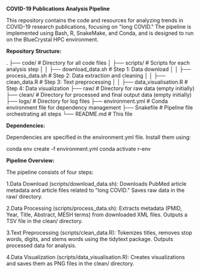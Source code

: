 **COVID-19 Publications Analysis Pipeline**

This repository contains the code and resources for analyzing trends in COVID-19 research publications, focusing on "long COVID." The pipeline is implemented using Bash, R, SnakeMake, and Conda, and is designed to run on the BlueCrystal HPC environment.

**Repository Structure:**

.
├── code/                            # Directory for all code files
│   ├── scripts/                     # Scripts for each analysis step
│   │   ├── download_data.sh         # Step 1: Data download
│   │   ├── process_data.sh          # Step 2: Data extraction and cleaning
│   │   ├── clean_data.R             # Step 3: Text preprocessing
│   │   ├── data_visualisation.R     # Step 4: Data visualization
├── raw/                   # Directory for raw data (empty initially)
├── clean/                 # Directory for processed and final output data (empty initially)
├── logs/                  # Directory for log files
├── environment.yml        # Conda environment file for dependency management
├── Snakefile              # Pipeline file orchestrating all steps
└── README.md              # This file


**Dependencies:**

Dependencies are specified in the environment.yml file. Install them using:

conda env create -f environment.yml
conda activate r-env


**Pipeline Overview:**

The pipeline consists of four steps:

1.Data Download (scripts/download_data.sh):
Downloads PubMed article metadata and article files related to "long COVID." Saves raw data in the raw/ directory.

2.Data Processing (scripts/process_data.sh):
Extracts metadata (PMID, Year, Title, Abstract, MESH terms) from downloaded XML files. Outputs a TSV file in the clean/ directory.

3.Text Preprocessing (scripts/clean_data.R):
Tokenizes titles, removes stop words, digits, and stems words using the tidytext package. Outputs processed data for analysis.

4.Data Visualization (scripts/data_visualisation.R):
Creates visualizations and saves them as PNG files in the clean/ directory.

